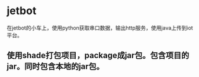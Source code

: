 # jetbot
在jetbot的小车上，使用python获取串口数据，输出http服务，使用java上传到iot平台。

## 使用shade打包项目，package成jar包。包含项目的jar。同时包含本地的jar包。
